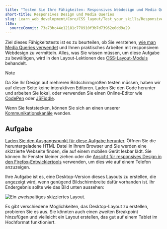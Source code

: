 ```yaml
---
title: "Testen Sie Ihre Fähigkeiten: Responsives Webdesign und Media Queries"
short-title: Responsives Design und Media Queries
slug: Learn_web_development/Core/CSS_layout/Test_your_skills/Responsive_design
l10n:
  sourceCommit: 73a73bc44e12181c778910f3b7d73962e0dd9a29
---
```


Ziel dieses Fähigkeitstests ist es zu beurteilen, ob Sie verstehen, [wie man Media Queries verwendet](/de/docs/Learn_web_development/Core/CSS_layout/Media_queries) und Ihnen praktisches Arbeiten mit responsivem Webdesign zu vermitteln. Alles, was Sie wissen müssen, um diese Aufgabe zu bewältigen, wird in den Layout-Lektionen des [CSS-Layout-Moduls](/de/docs/Learn_web_development/Core/CSS_layout) behandelt.

> [!NOTE]
> Da Sie Ihr Design auf mehreren Bildschirmgrößen testen müssen, haben wir auf dieser Seite keine interaktiven Editoren.
> Laden Sie den Code herunter und arbeiten Sie lokal, oder verwenden Sie einen Online-Editor wie [CodePen](https://codepen.io/) oder [JSFiddle](https://jsfiddle.net/).
>
> Wenn Sie feststecken, können Sie sich an einen unserer [Kommunikationskanäle](/de/docs/MDN/Community/Communication_channels) wenden.

## Aufgabe

[Laden Sie den Ausgangspunkt für diese Aufgabe herunter](https://github.com/mdn/css-examples/blob/main/learn/tasks/rwd/rwd-download.html). Öffnen Sie die heruntergeladene HTML-Datei in Ihrem Browser und Sie werden eine skizzierte Webseite finden, die auf einem mobilen Gerät lesbar lädt. Sie können Ihr Fenster kleiner ziehen oder die [Ansicht für responsives Design in den Firefox-Entwicklertools](https://firefox-source-docs.mozilla.org/devtools-user/index.html#responsive-design-mode) verwenden, um dies wie auf einem Telefon anzuzeigen.

Ihre Aufgabe ist es, eine Desktop-Version dieses Layouts zu erstellen, die angezeigt wird, wenn genügend Bildschirmbreite dafür vorhanden ist. Ihr Endergebnis sollte wie das Bild unten aussehen:

![Ein zweispaltiges skizziertes Layout.](rwd-task.png)

Es gibt verschiedene Möglichkeiten, das Desktop-Layout zu erstellen, probieren Sie es aus. Sie könnten auch einen zweiten Breakpoint hinzufügen und vielleicht ein Layout erstellen, das gut auf einem Tablet im Hochformat funktioniert.
